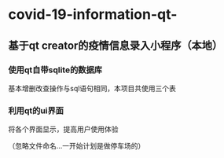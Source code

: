 # covid-19-information-qt-
## 基于qt creator的疫情信息录入小程序（本地）
### 使用qt自带sqlite的数据库
基本增删改查操作与sql语句相同，本项目共使用三个表
### 利用qt的ui界面
将各个界面显示，提高用户使用体验


（忽略文件命名...一开始计划是做停车场的）
